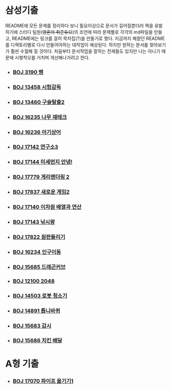 # 삼성기출

README에 모든 문제를 정리하다 보니 필요이상으로 문서가 길어질뿐더러 렉을 유발하기에 스터디 팀원(~~영혼의 취준듀오~~)의 조언에 따라 문제별로 각각의 md파일을 만들고, README에는 링크를 걸어 목차집(?)을 만들기로 했다. 지금까지 해왔던 README를 디렉토리별로 다시 만들어야하는 대작업이 예상된다. 하지만 원하는 문서를 찾아보기가 훨씬 수월해 질 것이다. 처음부터 문서작업을 잘하는 천재들도 있지만 나는 아니기 때문에 시행착오를 거치며 개선해나가려고 한다. 



- ### [BOJ 3190 뱀](https://github.com/jungtaeyong/SWEA_A/blob/master/SW%20Expert%20Academy/삼성기출/beakjoon%203190%20뱀.md)

- ### [BOJ 13458 시험감독](https://github.com/jungtaeyong/SWEA_A/blob/master/SW%20Expert%20Academy/삼성기출/beakjoon%2013458%20시험%20감독.md)

- ### [BOJ 13460 구슬탈출2](https://github.com/jungtaeyong/SWEA_A/blob/master/SW%20Expert%20Academy/삼성기출/beakjoon%2013460%20구슬탈출2.md) 

- ### [BOJ 16235 나무 재테크](https://github.com/jungtaeyong/SWEA_A/blob/master/SW%20Expert%20Academy/삼성기출/beakjoon%2016235%20나무%20재테크.md) 

- ### [BOJ 16236 아기상어](https://github.com/jungtaeyong/SWEA_A/blob/master/SW%20Expert%20Academy/삼성기출/beakjoon%2016236%20아기상어.md) 

- ### [BOJ 17142 연구소3](https://github.com/jungtaeyong/SWEA_A/blob/master/SW%20Expert%20Academy/삼성기출/beakjoon%2017142%20연구소3.md) 

- ### [BOJ 17144 미세먼지 안녕!](https://github.com/jungtaeyong/SWEA_A/blob/master/SW%20Expert%20Academy/삼성기출/beakjoon%2017144%20미세먼지%20안녕!.md) 

- ### [BOJ 17779 게리맨더링 2](https://github.com/jungtaeyong/SWEA_A/blob/master/SW%20Expert%20Academy/삼성기출/beakjoon%2017779%20게리맨더링%202.cpp) 

- ### [BOJ 17837 새로운 게임2](https://github.com/jungtaeyong/SWEA_A/blob/master/SW%20Expert%20Academy/삼성기출/beakjoon%2017837%20새로운%20게임2.md) 

- ### [BOJ 17140 이차원 배열과 연산](https://github.com/jungtaeyong/SWEA_A/blob/master/SW%20Expert%20Academy/삼성기출/beakjoon%2017140%20이차원%20배열과%20연산.md) 

- ### [BOJ 17143 낚시왕](https://github.com/jungtaeyong/SWEA_A/blob/master/SW%20Expert%20Academy/삼성기출/beakjoon%2017143%20낚시왕.md)

- ### [BOJ 17822 원판돌리기](https://github.com/jungtaeyong/SWEA_A/blob/master/SW%20Expert%20Academy/삼성기출/beakjoon%2017822%20원판돌리기.md)

- ### [BOJ 16234 인구이동](https://github.com/jungtaeyong/SWEA_A/blob/master/SW%20Expert%20Academy/삼성기출/beakjoon%2016234%20인구이동.md)

- ### [BOJ 15685 드래곤커브](https://github.com/jungtaeyong/SWEA_A/blob/master/SW%20Expert%20Academy/삼성기출/beakjoon%2015685%20드래곤커브.md)

- ### [BOJ 12100 2048](https://github.com/jungtaeyong/SWEA_A/blob/master/SW%20Expert%20Academy/삼성기출/beakjoon%2012100%202048.md)

- ### [BOJ 14503 로봇 청소기](https://github.com/jungtaeyong/SWEA_A/blob/master/SW%20Expert%20Academy/삼성기출/beakjoon%2014503%20로봇%20청소기.md)

- ### [BOJ 14891 톱니바퀴](https://github.com/jungtaeyong/SWEA_A/blob/master/SW%20Expert%20Academy/삼성기출/beakjoon%2014891%20톱니바퀴.cpp)

- ### [BOJ 15683 감시](https://github.com/jungtaeyong/SWEA_A/blob/master/SW%20Expert%20Academy/삼성기출/beakjoon%2015683%20감시.cpp)

- ### [BOJ 15686 치킨 배달](https://github.com/jungtaeyong/SWEA_A/blob/master/SW%20Expert%20Academy/삼성기출/beakjoon%2015686%20치킨%20배달.md)






# A형 기출



- ### [BOJ 17070 파이프 옮기기1](https://github.com/jungtaeyong/SWEA_A/blob/master/SW%20Expert%20Academy/삼성기출/beakjoon%2017070%20파이프%20옮기기1.md)

  

